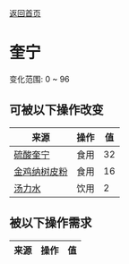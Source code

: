 [返回首页](index.md)  
# 奎宁  
变化范围: 0 ~ 96  
## 可被以下操作改变  
来源  |  操作  |  值  
----  |  ----  |  ----  
[硫酸奎宁](QuinineSulfate.md)  |  食用  |  32  
[金鸡纳树皮粉](QuininePowder.md)  |  食用  |  16  
[汤力水](LQ_TonicWater.md)  |  饮用  |  2  
## 被以下操作需求  
来源  |  操作  |  值  
----  |  ----  |  ----  
